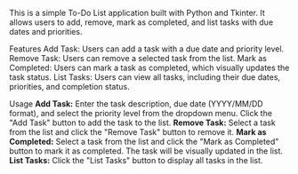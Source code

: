 This is a simple To-Do List application built with Python and Tkinter. It allows users to add, remove, mark as completed, and list tasks with due dates and priorities.

Features
Add Task: Users can add a task with a due date and priority level.
Remove Task: Users can remove a selected task from the list.
Mark as Completed: Users can mark a task as completed, which visually updates the task status.
List Tasks: Users can view all tasks, including their due dates, priorities, and completion status.

Usage
**Add Task:** Enter the task description, due date (YYYY/MM/DD format), and select the priority level from the dropdown menu. Click the "Add Task" button to add the task to the list.
**Remove Task:** Select a task from the list and click the "Remove Task" button to remove it.
**Mark as Completed:** Select a task from the list and click the "Mark as Completed" button to mark it as completed. The task will be visually updated in the list.
**List Tasks:** Click the "List Tasks" button to display all tasks in the list.


